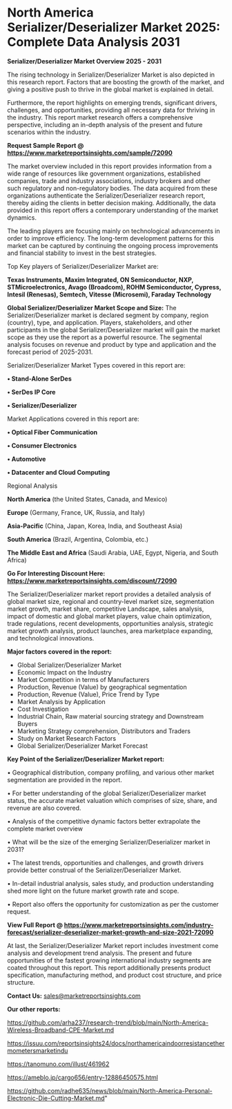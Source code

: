 # North America Serializer/Deserializer Market 2025: Complete Data Analysis 2031

<Strong> Serializer/Deserializer Market Overview 2025 - 2031</strong>

The rising technology in Serializer/Deserializer Market is also depicted in this research report. Factors that are boosting the growth of the market, and giving a positive push to thrive in the global market is explained in detail.

Furthermore, the report highlights on emerging trends, significant drivers, challenges, and opportunities, providing all necessary data for thriving in the industry. This report market research offers a comprehensive perspective, including an in-depth analysis of the present and future scenarios within the industry.

<strong>Request Sample Report @ <a href=https://www.marketreportsinsights.com/sample/72090>https://www.marketreportsinsights.com/sample/72090</a></strong>

The market overview included in this report provides information from a wide range of resources like government organizations, established companies, trade and industry associations, industry brokers and other such regulatory and non-regulatory bodies. The data acquired from these organizations authenticate the Serializer/Deserializer research report, thereby aiding the clients in better decision making. Additionally, the data provided in this report offers a contemporary understanding of the market dynamics.

The leading players are focusing mainly on technological advancements in order to improve efficiency. The long-term development patterns for this market can be captured by continuing the ongoing process improvements and financial stability to invest in the best strategies.

Top Key players of Serializer/Deserializer Market are:

<strong>Texas Instruments, Maxim Integrated, ON Semiconductor, NXP, STMicroelectronics, Avago (Broadcom), ROHM Semiconductor, Cypress, Intesil (Renesas), Semtech, Vitesse (Microsemi), Faraday Technology</strong>

<strong><b>Global Serializer/Deserializer Market Scope and Size:</b></strong>
The Serializer/Deserializer market is declared segment by company, region (country), type, and application. Players, stakeholders, and other participants in the global Serializer/Deserializer market will gain the market scope as they use the report as a powerful resource. The segmental analysis focuses on revenue and product by type and application and the forecast period of 2025-2031.

Serializer/Deserializer Market Types covered in this report are:

<strong>• Stand-Alone SerDes

• SerDes IP Core

• Serializer/Deserializer</strong>

Market Applications covered in this report are:

<strong>• Optical Fiber Communication

• Consumer Electronics

• Automotive

• Datacenter and Cloud Computing</strong> 

Regional Analysis

<strong>North America</strong> (the United States, Canada, and Mexico)

<strong>Europe</strong> (Germany, France, UK, Russia, and Italy)

<strong>Asia-Pacific</strong> (China, Japan, Korea, India, and Southeast Asia)

<strong>South America</strong> (Brazil, Argentina, Colombia, etc.)

<strong>The Middle East and Africa</strong> (Saudi Arabia, UAE, Egypt, Nigeria, and South Africa)

<strong>Go For Interesting Discount Here: <a href=https://www.marketreportsinsights.com/discount/72090>https://www.marketreportsinsights.com/discount/72090</a></strong>

The Serializer/Deserializer market report provides a detailed analysis of global market size, regional and country-level market size, segmentation market growth, market share, competitive Landscape, sales analysis, impact of domestic and global market players, value chain optimization, trade regulations, recent developments, opportunities analysis, strategic market growth analysis, product launches, area marketplace expanding, and technological innovations.

<strong><b>Major factors covered in the report:</b></strong>
<ul>
  <li>Global Serializer/Deserializer Market </li>
  <li>Economic Impact on the Industry</li>
  <li>Market Competition in terms of Manufacturers</li>
  <li>Production, Revenue (Value) by geographical segmentation</li>
  <li>Production, Revenue (Value), Price Trend by Type</li>
  <li>Market Analysis by Application</li>
  <li>Cost Investigation</li>
  <li>Industrial Chain, Raw material sourcing strategy and Downstream Buyers</li>
  <li>Marketing Strategy comprehension, Distributors and Traders</li>
  <li>Study on Market Research Factors</li>
  <li>Global Serializer/Deserializer Market Forecast</li>
</ul>

<strong><b>Key Point of the Serializer/Deserializer Market report:</b></strong>

• Geographical distribution, company profiling, and various other market segmentation are provided in the report.

• For better understanding of the global Serializer/Deserializer market status, the accurate market valuation which comprises of size, share, and revenue are also covered.

• Analysis of the competitive dynamic factors better extrapolate the complete market overview

• What will be the size of the emerging Serializer/Deserializer market in 2031?

• The latest trends, opportunities and challenges, and growth drivers provide better construal of the Serializer/Deserializer Market.

• In-detail industrial analysis, sales study, and production understanding shed more light on the future market growth rate and scope.

• Report also offers the opportunity for customization as per the customer request.

<strong><b>View Full Report @ <a href=https://www.marketreportsinsights.com/industry-forecast/serializer-deserializer-market-growth-and-size-2021-72090>https://www.marketreportsinsights.com/industry-forecast/serializer-deserializer-market-growth-and-size-2021-72090</a></b></strong>


At last, the Serializer/Deserializer Market report includes investment come analysis and development trend analysis. The present and future opportunities of the fastest growing international industry segments are coated throughout this report. This report additionally presents product specification, manufacturing method, and product cost structure, and price structure.

<strong>Contact Us:</strong>
sales@marketreportsinsights.com

<strong>Our other reports:</strong>

<a href=https://github.com/arha237/research-trend/blob/main/North-America-Wireless-Broadband-CPE-Market.md>https://github.com/arha237/research-trend/blob/main/North-America-Wireless-Broadband-CPE-Market.md</a>

<a href=https://issuu.com/reportsinsights24/docs/northamericaindoorresistancethermometersmarketindu>https://issuu.com/reportsinsights24/docs/northamericaindoorresistancethermometersmarketindu</a>

<a href=https://tanomuno.com/illust/461962>https://tanomuno.com/illust/461962</a>

<a href=https://ameblo.jp/cargo656/entry-12886450575.html>https://ameblo.jp/cargo656/entry-12886450575.html</a>

<a href=https://github.com/radhe635/news/blob/main/North-America-Personal-Electronic-Die-Cutting-Market.md>https://github.com/radhe635/news/blob/main/North-America-Personal-Electronic-Die-Cutting-Market.md</a>"
